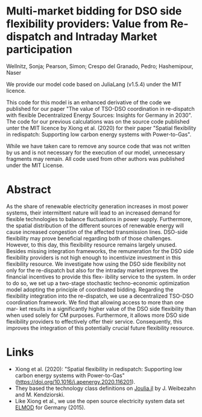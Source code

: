 # Multi-market bidding for DSO side flexibility providers: Value from Re-dispatch and Intraday Market participation

Wellnitz, Sonja; Pearson, Simon; Crespo del Granado, Pedro; Hashemipour, Naser

We provide our model code based on JuliaLang (v1.5.4) under the MIT licence.

This code for this model is an enhanced derivative of the code we published for our paper "The value of TSO-DSO coordination in re-dispatch with flexible Decentralized Energy Sources: Insights for Germany in 2030". The code for our previous calculations was on the source code published unter the MIT licence by Xiong et al. (2020) for their paper "Spatial flexibility in redispatch: Supporting low carbon energy systems with Power-to-Gas".

While we have taken care to remove any source code that was not written by us and is not necessary for the execution of our model,
unnecessary fragments may remain. All code used from other authors was published under the MIT License.

# Abstract
As the share of renewable electricity generation increases in most power systems, their intermittent nature will lead to an increased demand for flexible technologies
to balance fluctuations in power supply. Furthermore, the spatial distribution of the different sources of renewable energy will cause increased congestion of the affected
transmission lines. DSO-side flexibility may prove beneficial regarding both of those challenges. However, to this day, this flexibility resource remains largely unused.
Besides missing integration frameworks, the remuneration for the DSO side flexibility providers is not high enough to incentivize investment in this flexibility resource.
We investigate how using the DSO side flexibility not only for the re-dispatch but also for the intraday market improves the financial incentives to provide this flex-
ibility service to the system. In order to do so, we set up a two-stage stochastic techno-economic optimization model adopting the principle of coordinated bidding.
Regarding the flexibility integration into the re-dispatch, we use a decentralized TSO-DSO coordination framework. We find that allowing access to more than one mar-
ket results in a significantly higher value of the DSO side flexibility than when used solely for CM purposes. Furthermore, it allows more DSO side flexibility providers
to effectively offer their service. Consequently, this improves the integration of this potentially crucial future flexibility resource.

# Links

- Xiong et al. (2020): "Spatial flexibility in redispatch: Supporting low carbon energy systems with Power-to-Gas" (https://doi.org/10.1016/j.apenergy.2020.116201).
- They based the technology class definitions on [Joulia.jl](https://github.com/JuliaEnergy/Joulia.jl/) by J. Weibezahn and M. Kendziorski.
- Like Xiong et al., we use the open source electricity system data set [ELMOD](https://ideas.repec.org/p/diw/diwddc/dd83.html) for Germany (2015).

